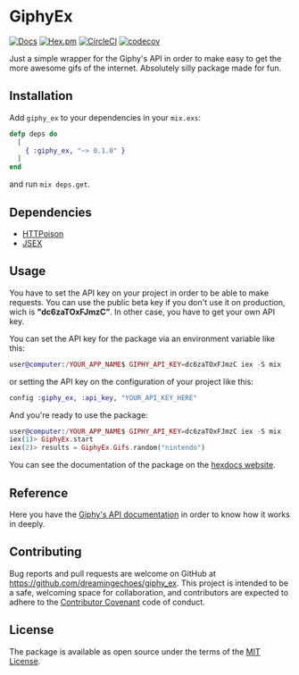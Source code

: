 # GiphyEx

[![Docs](https://img.shields.io/badge/docs-latest-brightgreen.svg?style=flat)](http://hexdocs.pm/giphy_ex/0.1.0/)
[![Hex.pm](https://img.shields.io/hexpm/v/giphy_ex.svg)](https://hex.pm/packages/giphy_ex)
[![CircleCI](https://circleci.com/gh/dreamingechoes/giphy_ex.svg?style=svg)](https://circleci.com/gh/dreamingechoes/giphy_ex)
[![codecov](https://codecov.io/gh/dreamingechoes/giphy_ex/branch/master/graph/badge.svg)](https://codecov.io/gh/dreamingechoes/giphy_ex)

Just a simple wrapper for the Giphy's API in order to make easy to get the more awesome gifs of the internet. Absolutely silly package made for fun.

## Installation

Add ``giphy_ex`` to your dependencies in your ``mix.exs``:

```elixir
defp deps do
  [
    { :giphy_ex, "~> 0.1.0" }
  ]
end
```

and run `mix deps.get`.

## Dependencies

- [HTTPoison](https://github.com/edgurgel/httpoison)
- [JSEX](https://github.com/talentdeficit/exjsx)

## Usage

You have to set the API key on your project in order to be able to make requests. You can use the public beta key if you don't use it on production, wich is **"dc6zaTOxFJmzC”**. In other case, you have to get your own API key.

You can set the API key for the package via an environment variable like this:

```elixir
user@computer:/YOUR_APP_NAME$ GIPHY_API_KEY=dc6zaTOxFJmzC iex -S mix
```

or setting the API key on the configuration of your project like this:

```elixir
config :giphy_ex, :api_key, "YOUR_API_KEY_HERE"
```

And you're ready to use the package:

```elixir
user@computer:/YOUR_APP_NAME$ GIPHY_API_KEY=dc6zaTOxFJmzC iex -S mix
iex(1)> GiphyEx.start
iex(2)> results = GiphyEx.Gifs.random("nintendo")
```

You can see the documentation of the package on the [hexdocs website](http://hexdocs.pm/giphy_ex/0.1.0/).

## Reference

Here you have the [Giphy's API documentation](https://github.com/Giphy/GiphyAPI/) in order to know how it works in deeply.

## Contributing

Bug reports and pull requests are welcome on GitHub at https://github.com/dreamingechoes/giphy_ex. This project is intended to be a safe, welcoming space for collaboration, and contributors are expected to adhere to the [Contributor Covenant](contributor-covenant.org) code of conduct.

## License

The package is available as open source under the terms of the [MIT License](http://opensource.org/licenses/MIT).
